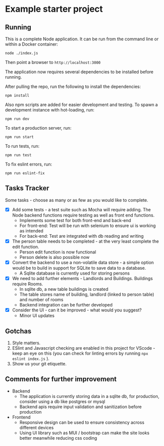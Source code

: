# Example starter project

## Running

This is a complete Node application. It can be run from the command line or within a Docker container:

```
node ./index.js
```

Then point a browser to `http://localhost:3000`

The application now requires several dependencies to be installed before running.

After pulling the repo, run the following to install the dependencies:

```
npm install
```

Also npm scripts are added for easier development and testing.
To spawn a development instance with hot-loading, run:

```
npm run dev
```

To start a production server, run:

```
npm run start
```

To run tests, run:

```
npm run test
```

To fix eslint errors, run:

```
npm run eslint-fix
```

## Tasks Tracker

Some tasks - choose as many or as few as you would like to complete.

- [x] Add some tests - a test suite such as Mocha will require adding. The Node backend functions require testing as well as front end functions.
  - Implements some test for both front-end and back-end
  - For front-end: Test will be run with selenium to ensure ui is working as intended
  - For back-end: Test are integrated with db reading and writing
- [x] The person table needs to be completed - at the very least complete the edit function.
  - Person edit function is now functional
  - Person delete is also possible now
- [x] Convert the backend to use a non-volatile data store - a simple option would be to build in support for SQLite to save data to a database.
  - A Sqlite database is currently used for storing persons
- [x] We need to add further elements - Landlords and Buildings. Buildings require Rooms.
  - In sqlite db, a new table buildings is created
  - The table stores name of building, landlord (linked to person table) and number of rooms
  - Backend integration can be further developed
- [x] Consider the UI - can it be improved - what would you suggest?
  - Minor UI updates

## Gotchas

1. Style matters.
2. ESlint and Javascript checking are enabled in this project for VScode - keep an eye on this (you can check for linting errors by running `npx eslint index.js` ).
3. Show us your git etiquette.

## Comments for further improvement

- Backend
  - The application is currently storing data in a sqlite db, for production, consider using a db like postgres or mysql
  - Backend apis require input validation and sanitization before production
- Frontend
  - Responsive design can be used to ensure consistency across different devices
  - Using UI library such as MUI / bootstrap can make the site looks better meanwhile reducing css coding
